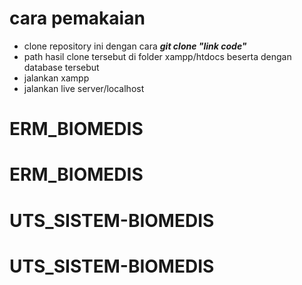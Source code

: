 # cara pemakaian

* clone repository ini dengan cara ***git clone "link code"***
* path hasil clone tersebut di folder xampp/htdocs beserta dengan database tersebut
* jalankan xampp
* jalankan live server/localhost  
# ERM_BIOMEDIS
# ERM_BIOMEDIS
# UTS_SISTEM-BIOMEDIS
# UTS_SISTEM-BIOMEDIS

